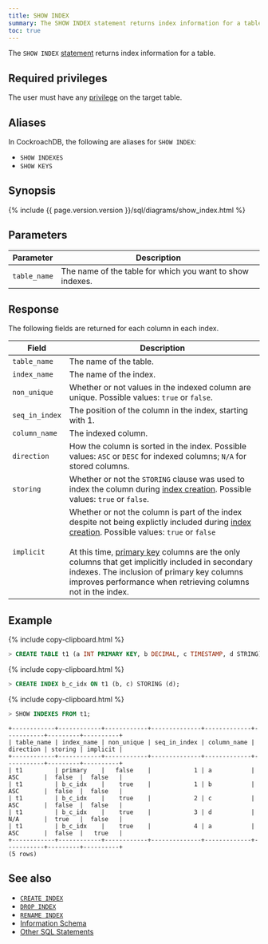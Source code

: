 ```yaml
---
title: SHOW INDEX
summary: The SHOW INDEX statement returns index information for a table.
toc: true
---
```


The `SHOW INDEX` [statement](sql-statements.html) returns index information for a table.


## Required privileges

The user must have any [privilege](privileges.html) on the target table.

## Aliases

In CockroachDB, the following are aliases for `SHOW INDEX`:

- `SHOW INDEXES`
- `SHOW KEYS`

## Synopsis

<div>
  {% include {{ page.version.version }}/sql/diagrams/show_index.html %}
</div>

## Parameters

Parameter | Description
----------|------------
`table_name` | The name of the table for which you want to show indexes.

## Response

The following fields are returned for each column in each index.

Field | Description
----------|------------
`table_name` | The name of the table.
`index_name` | The name of the index.
`non_unique` | Whether or not values in the indexed column are unique. Possible values: `true` or `false`.
`seq_in_index` | The position of the column in the index, starting with 1.
`column_name` | The indexed column.
`direction` | How the column is sorted in the index. Possible values: `ASC` or `DESC` for indexed columns; `N/A` for stored columns.
`storing` | Whether or not the `STORING` clause was used to index the column during [index creation](create-index.html). Possible values: `true` or `false`.
`implicit` | Whether or not the column is part of the index despite not being explictly included during [index creation](create-index.html). Possible values: `true` or `false`<br><br>At this time, [primary key](primary-key.html) columns are the only columns that get implicitly included in secondary indexes. The inclusion of primary key columns improves performance when retrieving columns not in the index.

## Example

{% include copy-clipboard.html %}
~~~ sql
> CREATE TABLE t1 (a INT PRIMARY KEY, b DECIMAL, c TIMESTAMP, d STRING);
~~~

{% include copy-clipboard.html %}
~~~ sql
> CREATE INDEX b_c_idx ON t1 (b, c) STORING (d);
~~~

{% include copy-clipboard.html %}
~~~ sql
> SHOW INDEXES FROM t1;
~~~

~~~
+------------+------------+------------+--------------+-------------+-----------+---------+----------+
| table_name | index_name | non_unique | seq_in_index | column_name | direction | storing | implicit |
+------------+------------+------------+--------------+-------------+-----------+---------+----------+
| t1         | primary    |   false    |            1 | a           | ASC       |  false  |  false   |
| t1         | b_c_idx    |    true    |            1 | b           | ASC       |  false  |  false   |
| t1         | b_c_idx    |    true    |            2 | c           | ASC       |  false  |  false   |
| t1         | b_c_idx    |    true    |            3 | d           | N/A       |  true   |  false   |
| t1         | b_c_idx    |    true    |            4 | a           | ASC       |  false  |   true   |
+------------+------------+------------+--------------+-------------+-----------+---------+----------+
(5 rows)
~~~

## See also

- [`CREATE INDEX`](create-index.html)
- [`DROP INDEX`](drop-index.html)
- [`RENAME INDEX`](rename-index.html)
- [Information Schema](information-schema.html)
- [Other SQL Statements](sql-statements.html)
